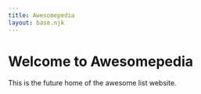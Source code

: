 ```yaml
---
title: Awesomepedia
layout: base.njk
---
```


# Welcome to Awesomepedia

This is the future home of the awesome list website.
